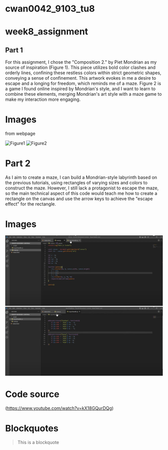 # cwan0042_9103_tu8
# week8_assignment


## Part 1

For this assignment, I chose the "Composition 2." by Piet Mondrian as my source of inspiration (Figure 1). This piece utilizes bold color clashes and orderly lines, confining these restless colors within strict geometric shapes, conveying a sense of confinement. This artwork evokes in me a desire to escape and a longing for freedom, which reminds me of a maze. Figure 2 is a game I found online inspired by Mondrian's style, and I want to learn to combine these elements, merging Mondrian's art style with a maze game to make my interaction more engaging.

# Images
from webpage

![Figure1](https://www.nbfox.com/composition-2-3/)
![Figure2](https://store.steampowered.com/app/2376760/_99/?l=schinese)

# Part 2

As I aim to create a maze, I can build a Mondrian-style labyrinth based on the previous tutorials, using rectangles of varying sizes and colors to construct the maze. However, I still lack a protagonist to escape the maze, so the main technical aspect of this code would teach me how to create a rectangle on the canvas and use the arrow keys to achieve the "escape effect" for the rectangle.

# Images
![code1](images/code1.png)
![code2](images/code2.png)

# Code source
(https://www.youtube.com/watch?v=kX18GQurDQg)

# Blockquotes
> This is a blockquote